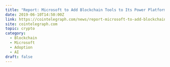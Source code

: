 ```yaml
---
title: "Report: Microsoft to Add Blockchain Tools to Its Power Platform"
date: 2019-06-10T14:50:00Z
link: https://cointelegraph.com/news/report-microsoft-to-add-blockchain-tools-to-its-power-platform?utm_medium=RSS&utm_source=hune
site: cointelegraph.com
topic: crypto
category:
  - Blockchain
  - Microsoft
  - Adoption
  - AI
draft: false
---
```

